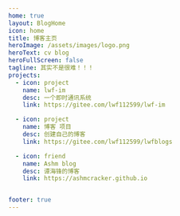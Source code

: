 ```yaml
---
home: true
layout: BlogHome
icon: home
title: 博客主页
heroImage: /assets/images/logo.png
heroText: cv blog
heroFullScreen: false
tagline: 其实不是很难！！！
projects:
  - icon: project
    name: lwf-im
    desc: 一个即时通讯系统
    link: https://gitee.com/lwf112599/lwf-im

  - icon: project
    name: 博客 项目
    desc: 创建自己的博客
    link: https://gitee.com/lwf112599/lwfblogs

  - icon: friend
    name: Ashm blog
    desc: 谭海锋的博客
    link: https://ashmcracker.github.io


footer: true 
---
```

